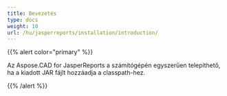 ```yaml
---
title: Bevezetés
type: docs
weight: 10
url: /hu/jasperreports/installation/introduction/
---
```


{{% alert color="primary" %}}

Az Aspose.CAD for JasperReports a számítógépén egyszerűen telepíthető, ha a kiadott JAR fájlt hozzáadja a classpath-hez.

{{% /alert %}}
